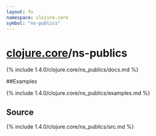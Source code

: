 ```yaml
---
layout: fn
namespace: clojure.core
symbol: "ns-publics"
---
```


# [clojure.core](../)/ns-publics

{% include 1.4.0/clojure.core/ns_publics/docs.md %}

##Examples

{% include 1.4.0/clojure.core/ns_publics/examples.md %}
## Source
{% include 1.4.0/clojure.core/ns_publics/src.md %}

